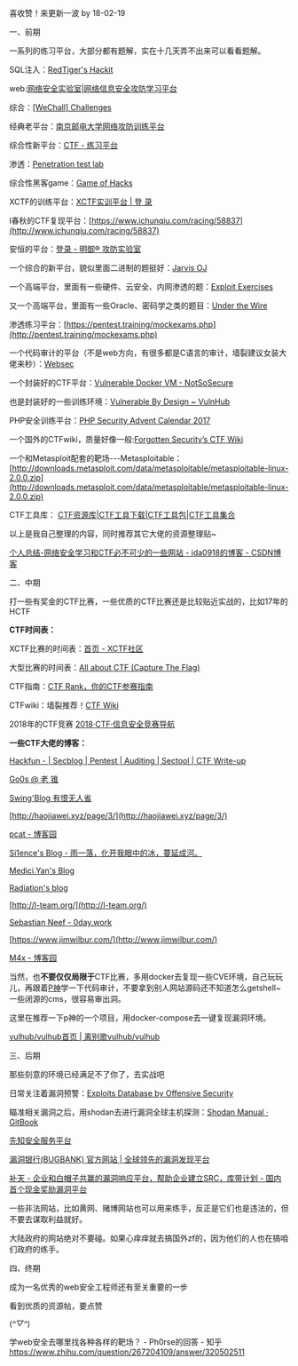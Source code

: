 喜收赞！来更新一波 by 18-02-19

  

一、前期

一系列的练习平台，大部分都有题解，实在十几天弄不出来可以看看题解。

SQL注入：[RedTiger's Hackit](http://redtiger.labs.overthewire.org/)

web:[网络安全实验室|网络信息安全攻防学习平台](http://hackinglab.cn/index.php)

综合：[\[WeChall\] Challenges](http://www.wechall.net/challs)

经典老平台：[南京邮电大学网络攻防训练平台](http://ctf.nuptsast.com/challenges#)

综合性新平台：[CTF - 练习平台](http://123.206.31.85/)

渗透：[Penetration test lab](http://lab.pentestit.ru/)

综合性黑客game：[Game of Hacks](http://www.gameofhacks.com/)

XCTF的训练平台：[XCTF实训平台 | 登 录](http://oj.xctf.org.cn/web/login/?next=/)

I春秋的CTF复现平台：[https://www.ichunqiu.com/racing/58837](http://www.ichunqiu.com/racing/58837)

安恒的平台：[登录 \- 明御® 攻防实验室](http://www.91ctf.com/session/login)

一个综合的新平台，貌似里面二进制的题挺好：[Jarvis OJ](http://www.jarvisoj.com/)

一个高端平台，里面有一些硬件、云安全、内网渗透的题：[Exploit Exercises](http://exploit-exercises.com/)

又一个高端平台，里面有一些Oracle、密码学之类的题目：[Under the Wire](http://www.underthewire.tech/wargames.htm)

渗透练习平台：[https://pentest.training/mockexams.php](http://pentest.training/mockexams.php)

一个代码审计的平台（不是web方向，有很多都是C语言的审计，墙裂建议女装大佬来秒）：[Websec](http://websec.fr/)

一个封装好的CTF平台：[Vulnerable Docker VM - NotSoSecure](http://www.notsosecure.com/vulnerable-docker-vm/)

也是封装好的一些训练环境：[Vulnerable By Design ~ VulnHub](http://www.vulnhub.com/#)

PHP安全训练平台：[PHP Security Advent Calendar 2017](http://www.ripstech.com/php-security-calendar-2017/)

一个国外的CTFwiki，质量好像一般:[Forgotten Security’s CTF Wiki](http://ctf.forgottensec.com/wiki/index.php?title=Main_Page)

一个和Metasploit配套的靶场---Metasploitable： [http://downloads.metasploit.com/data/metasploitable/metasploitable-linux-2.0.0.zip](http://downloads.metasploit.com/data/metasploitable/metasploitable-linux-2.0.0.zip)

CTF工具库： [CTF资源库|CTF工具下载|CTF工具包|CTF工具集合](http://www.ctftools.com/down/)

  

以上是我自己整理的内容，同时推荐其它大佬的资源整理贴~

[个人总结-网络安全学习和CTF必不可少的一些网站 - ida0918的博客 - CSDN博客](http://blog.csdn.net/ida0918/article/details/52730662)

  

  

二、中期

打一些有奖金的CTF比赛，一些优质的CTF比赛还是比较贴近实战的，比如17年的HCTF

**CTF时间表：**

XCTF比赛的时间表：[首页 \- XCTF社区](http://time.xctf.org.cn/accounts/password/reset/)

大型比赛的时间表：[All about CTF (Capture The Flag)](http://ctftime.org/event/list/upcoming)

CTF指南：[CTF Rank，你的CTF参赛指南](http://ctfrank.org/)

CTFwiki：墙裂推荐！[CTF Wiki](http://ctf-wiki.github.io/ctf-wiki/#/introduction)

2018年的CTF竞赛 [2018·CTF·信息安全竞赛导航](https://zhuanlan.zhihu.com/p/33610996)

  

**一些CTF大佬的博客：**

[Hackfun - | Secblog | Pentest | Auditing | Sectool | CTF Write-up](http://www.hackfun.org/)

[Go0s @ 老 锥](http://www.bodkin.ren/?p=564)

[Swing'Blog 有恨无人省](http://bestwing.me/)

[http://haojiawei.xyz/page/3/](http://haojiawei.xyz/page/3/)

[pcat - 博客园](http://www.cnblogs.com/pcat/)

[Si1ence's Blog - 雨一落，化开我眼中的冰，蔓延成河。](http://www.si1ence.com/)

[Medici.Yan's Blog](http://blog.evalbug.com/)

[Radiation's blog](http://b.zlweb.cc/)

[http://l-team.org/](http://l-team.org/)

[Sebastian Neef - 0day.work](http://0day.work/)

[https://www.jimwilbur.com/](http://www.jimwilbur.com/)

[M4x - 博客园](http://www.cnblogs.com/WangAoBo/)

当然，也**不要仅仅局限于**CTF比赛，多用docker去复现一些CVE环境，自己玩玩儿，再跟着[P神](http://www.leavesongs.com/)学一下代码审计，不要拿到别人网站源码还不知道怎么getshell~一些闭源的cms，很容易审出洞。

这里在推荐一下p神的一个项目，用docker-compose去一键复现漏洞环境。

[vulhub/vulhub首页 | 离别歌vulhub/vulhub](http://github.com/phith0n/vulhub)

  

三、后期

那些刻意的环境已经满足不了你了，去实战吧

日常关注着漏洞预警：[Exploits Database by Offensive Security](http://www.exploit-db.com/)

瞄准相关漏洞之后，用shodan去进行漏洞全球主机探测：[Shodan Manual · GitBook](http://www.gitbook.com/book/b404/shodan-manual/details)

[先知安全服务平台](http://xianzhi.aliyun.com/)

[漏洞银行(BUGBANK) 官方网站 | 全球领先的漏洞发现平台](http://www.bugbank.cn/)

[补天 \- 企业和白帽子共赢的漏洞响应平台，帮助企业建立SRC，库带计划 - 国内首个现金奖励漏洞平台](http://loudong.360.cn/)

一些非法网站，比如黄网、赌博网站也可以用来练手，反正是它们也是违法的，但不要去谋取利益就好。

大陆政府的网站绝对不要碰。如果心痒痒就去搞国外zf的，因为他们的人也在搞咱们政府的练手。

  

  

四、终期

成为一名优秀的web安全工程师还有至关重要的一步

  

  

  

  

  

  

  

  

  

  

  

  

  

  

看到优质的资源帖，要点赞

(*^▽^*)


学web安全去哪里找各种各样的靶场？ - Ph0rse的回答 - 知乎
https://www.zhihu.com/question/267204109/answer/320502511